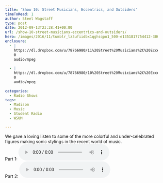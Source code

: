 ```yaml
---
title: 'Show 10: Street Musicians, Eccentrics, and Outsiders'
timeToRead: 1 
author: Steel Wagstaff
type: post
date: 2012-09-13T23:28:41+00:00
url: /show-10-street-musicians-eccentrics-and-outsiders/
hero: /images/2016/11/tumblr_lz3ufiidbx1qghsqpo1_500-e1351817754412-300x200.jpg
enclosure:
  - |
    https://dl.dropbox.com/u/78766980/11%20Street%20Musicians%2C%20Eccentrics%2C%20and.mp3
    0
    audio/mpeg
    
  - |
    https://dl.dropbox.com/u/78766980/10%20Street%20Musicians%2C%20Eccentrics%2C%20and.mp3
    0
    audio/mpeg
    
categories:
  - Radio Shows
tags:
  - Madison
  - Music
  - Student Radio
  - WSUM

---
```

We gave a loving listen to some of the more colorful and under-celebrated figures making sonic stylings in the recent world of music.  
Part 1: <audio controls src="https://dl.dropbox.com/u/78766980/10%20Street%20Musicians%2C%20Eccentrics%2C%20and.mp3"></audio>  
Part 2: <audio controls src="https://dl.dropbox.com/u/78766980/11%20Street%20Musicians%2C%20Eccentrics%2C%20and.mp3"></audio>